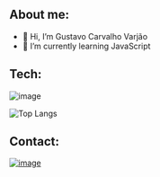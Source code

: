 ## About me:
- 👋 Hi, I’m Gustavo Carvalho Varjão
- 🌱 I’m currently learning JavaScript

## Tech:
![image](https://img.shields.io/badge/JavaScript-F7DF1E?style=for-the-badge&logo=javascript&logoColor=black)

![Top Langs](https://github-readme-stats-git-masterrstaa-rickstaa.vercel.app/api/top-langs/?username=GustavoVarjao&hide=TeX&layout=compact)
## Contact:
[![image](https://img.shields.io/badge/Twitter-1DA1F2?style=for-the-badge&logo=twitter&logoColor=white)](https://twitter.com/gustavoVarjao18)



